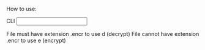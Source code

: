 How to use:

CLI <executable path> <input file path> <e or d>

File must have extension .encr to use d (decrypt)
File cannot have extension .encr to use e (encrypt)
